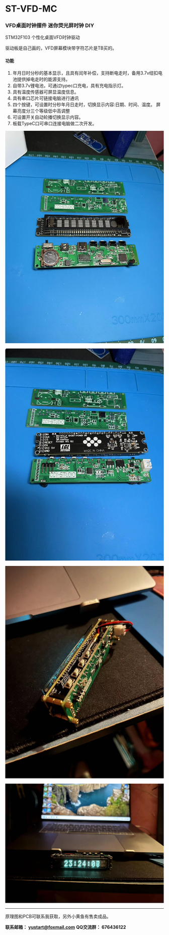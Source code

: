 # ST-VFD-MC
### VFD桌面时钟摆件 迷你荧光屏时钟 DIY

STM32F103 个性化桌面VFD时钟驱动

驱动板是自己画的，VFD屏幕模块带字符芯片是TB买的。

#### 功能 
1. 年月日时分秒的基本显示，且具有闰年补偿，支持断电走时，备用3.7v纽扣电池提供掉电走时的能源支持。
2. 自带3.7v锂电池，可通过typec口充电，具有充电指示灯。
3. 具有温度传感器可屏显温度信息。
4. 具有串口芯片可链接电脑进行通讯
5. 四个按键，可设置时分秒年月日走时，切换显示内容:日期、时间、温度。 屏幕亮度分三个等级低中高调整
6. 可设置开关自动轮播切换显示内容。
7. 板载TypeC口可串口连接电脑做二次开发。



![image-20230217093231710](image/image-20230217093231710.png)

![image-20230217093254005](image/image-20230217093254005.png)

![image-20230217093304820](image/image-20230217093304820.png)

![image-20230217093313677](image/image-20230217093313677.png)



---



原理图和PCB可联系我获取，另外小黄鱼有售卖成品。

**联系邮箱： yustart@foxmail.com**
**QQ交流群： 676436122**
